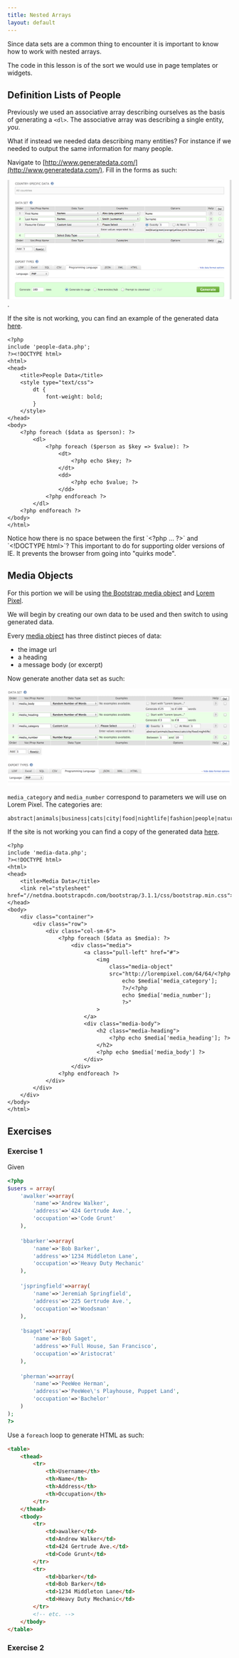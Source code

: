 ```yaml
---
title: Nested Arrays
layout: default
---
```


Since data sets are a common thing to encounter it is important to know how to work with nested arrays.

The code in this lesson is of the sort we would use in page templates or widgets.

## Definition Lists of People

Previously we used an associative array describing ourselves as the basis of generating a `<dl>`. The associative array was describing a single entity, _you_.

What if instead we needed data describing many entities? For instance if we needed to output the same information for many people.

Navigate to [http://www.generatedata.com/](http://www.generatedata.com/). Fill in the forms as such:

![Example form data to generate the list with "First Name", "Last Name", and "Favourite Colour"](../images/example-form--first-name_last-name_fav-colour.png).

If the site is not working, you can find an example of the generated data [here](../sample-data/first-name_last-name_fav-colour.php.txt).

```html+php
<?php
include 'people-data.php';
?><!DOCTYPE html>
<html>
<head>
	<title>People Data</title>
	<style type="text/css">
		dt {
			font-weight: bold;
		}
	</style>
</head>
<body>
	<?php foreach ($data as $person): ?>
		<dl>
			<?php foreach ($person as $key => $value): ?>
				<dt>
					<?php echo $key; ?>
				</dt>
				<dd>
					<?php echo $value; ?>
				</dd>
			<?php endforeach ?>
		</dl>
	<?php endforeach ?>
</body>
</html>
```

<div class="alert alert-warning">
	Notice how there is no space between the first `&lt;?php ... ?&gt;` and `&lt;!DOCTYPE html&gt;`? This important to do for supporting older versions of IE. It prevents the browser from going into "quirks mode".
</div>

## Media Objects

For this portion we will be using [the Bootstrap media object](http://getbootstrap.com/components/#media) and [Lorem Pixel](http://lorempixel.com/).

We will begin by creating our own data to be used and then switch to using generated data.

Every [media object](http://getbootstrap.com/components/#media) has three distinct pieces of data:

- the image url
- a heading
- a message body (or excerpt)

Now generate another data set as such:

![Example form for media data](../images/example-form--media-data.png)

`media_category` and `media_number` correspond to parameters we will use on Lorem Pixel. The categories are:

	abstract|animals|business|cats|city|food|nightlife|fashion|people|nature|sports|technics|transport

If the site is not working you can find a copy of the generated data [here](../sample-data/media-data.php.txt).

```html+php
<?php
include 'media-data.php';
?><!DOCTYPE html>
<html>
<head>
	<title>Media Data</title>
	<link rel="stylesheet" href="//netdna.bootstrapcdn.com/bootstrap/3.1.1/css/bootstrap.min.css">
</head>
<body>
	<div class="container">
		<div class="row">
			<div class="col-sm-6">
				<?php foreach ($data as $media): ?>
					<div class="media">
						<a class="pull-left" href="#">
							<img
								class="media-object"
								src="http://lorempixel.com/64/64/<?php
									echo $media['media_category'];
									?>/<?php
									echo $media['media_number'];
									?>"
							>
						</a>
						<div class="media-body">
							<h2 class="media-heading">
								<?php echo $media['media_heading']; ?>
							</h2>
							<?php echo $media['media_body'] ?>
						</div>
					</div>
				<?php endforeach ?>
			</div>
		</div>
	</div>
</body>
</html>
```

## Exercises

### Exercise 1

Given

```php
<?php
$users = array(
	'awalker'=>array(
		'name'=>'Andrew Walker',
		'address'=>'424 Gertrude Ave.',
		'occupation'=>'Code Grunt'
	),

	'bbarker'=>array(
		'name'=>'Bob Barker',
		'address'=>'1234 Middleton Lane',
		'occupation'=>'Heavy Duty Mechanic'
	),

    'jspringfield'=>array(
		'name'=>'Jeremiah Springfield',
		'address'=>'225 Gertrude Ave.',
		'occupation'=>'Woodsman'
	),

    'bsaget'=>array(
		'name'=>'Bob Saget',
		'address'=>'Full House, San Francisco',
		'occupation'=>'Aristocrat'
	),

	'pherman'=>array(
		'name'=>'PeeWee Herman',
		'address'=>'PeeWee\'s Playhouse, Puppet Land',
		'occupation'=>'Bachelor'
	)
);
?>
```

Use a `foreach` loop to generate HTML as such:

```html
<table>
	<thead>
		<tr>
			<th>Username</th>
			<th>Name</th>
			<th>Address</th>
			<th>Occupation</th>
		</tr>
	</thead>
	<tbody>
		<tr>
			<td>awalker</td>
			<td>Andrew Walker</td>
			<td>424 Gertrude Ave.</td>
			<td>Code Grunt</td>
		</tr>
		<tr>
			<td>bbarker</td>
			<td>Bob Barker</td>
			<td>1234 Middleton Lane</td>
			<td>Heavy Duty Mechanic</td>
		</tr>
		<!-- etc. -->
	</tbody>
</table>
```

### Exercise 2

